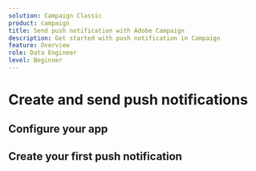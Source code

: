 ```yaml
---
solution: Campaign Classic
product: campaign
title: Send push notification with Adobe Campaign
description: Get started with push notification in Campaign
feature: Overview
role: Data Engineer
level: Beginner
---
```

# Create and send push notifications

## Configure your app

## Create your first push notification
